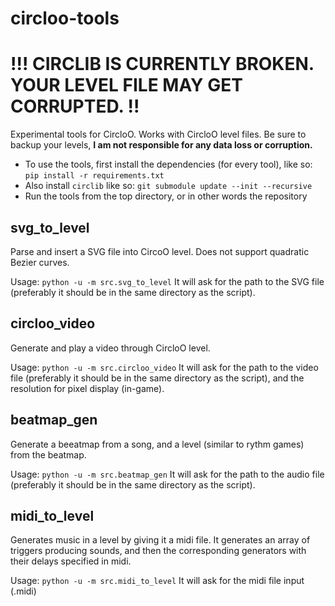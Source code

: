 # circloo-tools

# !!! CIRCLIB IS CURRENTLY BROKEN. YOUR LEVEL FILE MAY GET CORRUPTED. !!

Experimental tools for CircloO. Works with CircloO level files. Be sure to backup your levels, **I am not responsible for any data loss or corruption.**

- To use the tools, first install the dependencies (for every tool), like so: `pip install -r requirements.txt`
- Also install `circlib` like so: `git submodule update --init --recursive`
- Run the tools from the top directory, or in other words the repository

## svg_to_level

Parse and insert a SVG file into CircoO level. Does not support quadratic Bezier curves.

Usage: `python -u -m src.svg_to_level`
It will ask for the path to the SVG file (preferably it should be in the same directory as the script).

## circloo_video

Generate and play a video through CircloO level.

Usage: `python -u -m src.circloo_video`
It will ask for the path to the video file (preferably it should be in the same directory as the script), and the resolution for pixel display (in-game).

## beatmap_gen

Generate a beeatmap from a song, and a level (similar to rythm games) from the beatmap.

Usage: `python -u -m src.beatmap_gen`
It will ask for the path to the audio file (preferably it should be in the same directory as the script).

## midi_to_level

Generates music in a level by giving it a midi file. It generates an array of triggers producing sounds, and then the corresponding generators with their delays specified in midi.

Usage: `python -u -m src.midi_to_level`
It will ask for the midi file input (.midi)
